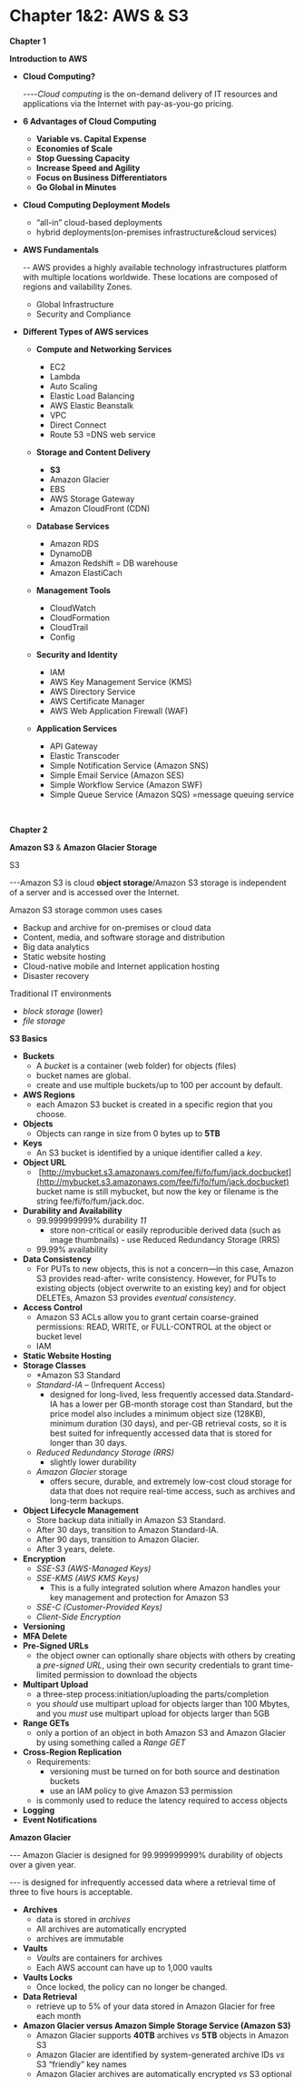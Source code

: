 # Chapter 1&2: AWS & S3



**Chapter 1**

**Introduction to AWS**

* **Cloud Computing?**

  ----_Cloud computing_ is the on-demand delivery of IT resources and applications via the Internet with pay-as-you-go pricing.

* **6 Advantages of Cloud Computing**
  * **Variable vs. Capital Expense**
  * **Economies of Scale**
  * **Stop Guessing Capacity**
  * **Increase Speed and Agility**
  * **Focus on Business Differentiators**
  * **Go Global in Minutes**
* **Cloud Computing Deployment Models**
  * “all-in” cloud-based deployments
  * hybrid deployments\(on-premises infrastructure&cloud services\)
* **AWS Fundamentals**

  -- AWS provides a highly available technology infrastructures platform with multiple locations worldwide. These locations are composed of regions and vailability Zones.

  * Global Infrastructure
  * Security and Compliance

* **Different Types of AWS services**
  * **Compute and Networking Services**
    * EC2
    * Lambda
    * Auto Scaling
    * Elastic Load Balancing
    * AWS Elastic Beanstalk
    * VPC
    * Direct Connect
    * Route 53 =DNS web service
  * **Storage and Content Delivery**
    * **S3**
    * Amazon Glacier
    * EBS
    * AWS Storage Gateway
    * Amazon CloudFront \(CDN\)
  * **Database Services**
    * Amazon RDS
    * DynamoDB
    * Amazon Redshift  = DB warehouse
    * Amazon ElastiCach
  * **Management Tools**
    * CloudWatch
    * CloudFormation
    * CloudTrail
    * Config
  * **Security and Identity**
    * IAM
    * AWS Key Management Service \(KMS\)
    * AWS Directory Service
    * AWS Certificate Manager
    * AWS Web Application Firewall \(WAF\)
  * **Application Services**

    * API Gateway
    * Elastic Transcoder
    * Simple Notification Service \(Amazon SNS\)
    * Simple Email Service \(Amazon SES\)
    * Simple Workflow Service \(Amazon SWF\)
    * Simple Queue Service \(Amazon SQS\) =message queuing service

    ​

**Chapter 2**

**Amazon S3** & **Amazon Glacier Storage**

S3

---Amazon S3 is cloud **object storage**/Amazon S3 storage is independent of a server and is accessed over the Internet.

Amazon S3 storage common uses cases

* Backup and archive for on-premises or cloud data
* Content, media, and software storage and distribution
* Big data analytics
* Static website hosting
* Cloud-native mobile and Internet application hosting
* Disaster recovery

Traditional IT environments

* _block storage_ \(lower\)
* _file storage_

**S3 Basics**

* **Buckets**
  * A _bucket_ is a container \(web folder\) for objects \(files\) 
  * bucket names are global.
  * create and use multiple buckets/up to 100 per account by default.
* **AWS Regions**
  * each Amazon S3 bucket is created in a specific region that you choose.
* **Objects**
  * Objects can range in size from 0 bytes up to **5TB**
* **Keys**
  * An S3 bucket is identified by a unique identifier called a _key_.
* **Object URL**
  * ​    [http://mybucket.s3.amazonaws.com/fee/fi/fo/fum/jack.docbucket](http://mybucket.s3.amazonaws.com/fee/fi/fo/fum/jack.docbucket) bucket name is still  mybucket, but now the key or filename is the string fee/fi/fo/fum/jack.doc. 
* **Durability and Availability**
  * 99.999999999% durability   _11_
    * store non-critical or easily reproducible derived data \(such as image thumbnails\) - use Reduced Redundancy Storage \(RRS\)
  * 99.99% availability
* **Data Consistency**
  * For PUTs to new objects, this is not a concern—in this case, Amazon S3 provides read-after- write consistency. However, for PUTs to existing objects \(object overwrite to an existing key\) and for object DELETEs, Amazon S3 provides _eventual consistency_.
* **Access Control**
  * Amazon S3 ACLs allow you to grant certain coarse-grained permissions: READ, WRITE, or FULL-CONTROL at the object or bucket level
  * IAM
* **Static Website Hosting**
* **Storage Classes**
  * \*Amazon S3 Standard 
  * _Standard-IA_ – \(Infrequent Access\) 
    * designed for long-lived, less frequently accessed data.Standard-IA has a lower per GB-month storage cost than Standard, but the price model also includes a minimum object size \(128KB\), minimum duration \(30 days\), and per-GB retrieval costs, so it is best suited for infrequently accessed data that is stored for longer than 30 days.
  * _Reduced Redundancy Storage \(RRS\)_ 
    * slightly lower durability
  * _Amazon Glacier_ storage 
    * offers secure, durable, and extremely low-cost cloud storage for data that does not require real-time access, such as archives and long-term backups. 
* **Object Lifecycle Management**
  * Store backup data initially in Amazon S3 Standard.
  * After 30 days, transition to Amazon Standard-IA.
  * After 90 days, transition to Amazon Glacier.
  * After 3 years, delete.
* **Encryption**
  * _SSE-S3 \(AWS-Managed Keys\)_
  * _SSE-KMS \(AWS KMS Keys\)_
    * This is a fully integrated solution where Amazon handles your key management and protection for Amazon S3
  * _SSE-C \(Customer-Provided Keys\)_
  * _Client-Side Encryption_
* **Versioning**
* **MFA Delete**
* **Pre-Signed URLs**
  * the object owner can optionally share objects with others by creating a _pre-signed URL_, using their own security credentials to grant time-limited permission to download the objects
* **Multipart Upload**
  * a three-step process:initiation/uploading the parts/completion
  * you _should_ use multipart upload for objects larger than 100 Mbytes, and you _must_ use multipart upload for objects larger than 5GB
* **Range GETs**
  * only a portion of an object in both Amazon S3 and Amazon Glacier by using something called a _Range_ _GET_
* **Cross-Region Replication**
  * Requirements:
    * versioning must be turned on for both source and destination buckets
    * use an IAM policy to give Amazon S3 permission
  * is commonly used to reduce the latency required to access objects
* **Logging**
* **Event Notifications**

**Amazon Glacier**

--- Amazon Glacier is designed for 99.999999999% durability of objects over a given year.

--- is designed for infrequently accessed data where a retrieval time of three to five hours is acceptable.

* **Archives**
  * data is stored in _archives_
  * All archives are automatically encrypted
  * archives are immutable
* **Vaults**
  * _Vaults_ are containers for archives
  * Each AWS account can have up to 1,000 vaults
* **Vaults Locks**
  * Once locked, the policy can no longer be changed.
* **Data Retrieval**
  * retrieve up to 5% of your data stored in Amazon Glacier for free each month
* **Amazon Glacier versus Amazon Simple Storage Service \(Amazon S3\)**
  * Amazon Glacier supports **40TB** archives _vs_ **5TB** objects in Amazon S3
  * Amazon Glacier are identified by system-generated archive IDs _vs_ S3  “friendly” key names
  * Amazon Glacier archives are automatically encrypted _vs_ S3 optional

